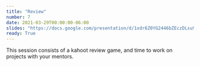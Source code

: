 ```yaml
---
title: "Review"
number: 7
date: 2021-03-29T00:00:00-06:00
slides: "https://docs.google.com/presentation/d/1xdr6Z0YG2446bZEczDLsu9ic0GagvpeLTnpTzbG18YM/edit?usp=sharing"
ready: True
---
```


This session consists of a kahoot review game, and time to work on projects with your mentors.